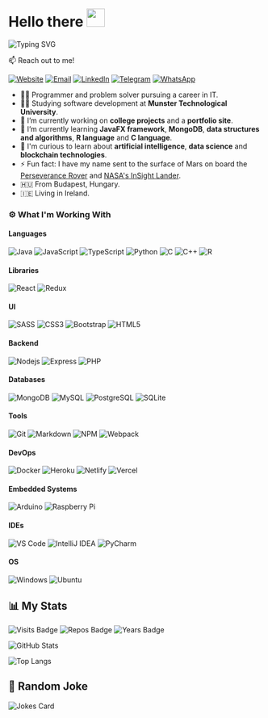 # Hello there <img src="https://media.giphy.com/media/hvRJCLFzcasrR4ia7z/giphy.gif" height="36">

![Typing SVG](https://readme-typing-svg.herokuapp.com/?lines=I'm+Richárd+Szilágyi.;I+write+software+and+create+websites.)

📫 Reach out to me!

[![Website](https://img.shields.io/badge/szpr.dev-04123B?style=flat-square)](http://szpr.dev)
[![Email](https://img.shields.io/badge/github@szpr.dev-04123B?style=flat-square&logo=protonmail&logoColor=58588C)](mailto:github@szpr.dev?subject=%20New%20message%20sent%20on%20Github)
[![LinkedIn](https://img.shields.io/badge/szpatrikrichard-04123B?style=flat-square&logo=linkedin&logoColor=0077B5)](https://www.linkedin.com/in/szpatrikrichard)
[![Telegram](https://img.shields.io/badge/szpricky-04123B?style=flat-square&logo=telegram&logoColor=2CA5E0)](https://t.me/szpricky)
[![WhatsApp](https://img.shields.io/badge/WhatsApp-04123B?style=flat-square&logo=whatsapp&logoColor=25D366)](https://wa.link/eo5r84)

- 👨‍💻 Programmer and problem solver pursuing a career in IT.
- 👨‍🎓 Studying software development at **Munster Technological University**.
- 🔭 I’m currently working on **college projects** and a **portfolio site**.
- 🌱 I’m currently learning **JavaFX framework**, **MongoDB**, **data structures and algorithms**, **R language** and **C language**.
- 🤔 I'm curious to learn about **artificial intelligence**, **data science** and **blockchain technologies**.
- ⚡ Fun fact: I have my name sent to the surface of Mars on board the [Perseverance Rover](https://mars.nasa.gov/participate/send-your-name/mars2020/certificate/736069507821) and [NASA's InSight Lander](https://mars.nasa.gov/participate/send-your-name/insight/?cn=356002512018).
- 🇭🇺 From Budapest, Hungary.
- 🇮🇪 Living in Ireland.

### ⚙️ What I'm Working With

#### Languages

![Java](https://img.shields.io/badge/Java-04123B?style=for-the-badge&logo=java&logoColor=F89917)
![JavaScript](https://img.shields.io/badge/JavaScript-04123B?style=for-the-badge&logo=javascript&logoColor=F7E018)
![TypeScript](https://img.shields.io/badge/TypeScript-04123B?style=for-the-badge&logo=typescript&logoColor=3178C6)
![Python](https://img.shields.io/badge/Python-04123B?style=for-the-badge&logo=python&logoColor=14354C)
![C](https://img.shields.io/badge/C-04123B?style=for-the-badge&logo=c%2B%2B&logoColor=00599D)
![C++](https://img.shields.io/badge/C%2B%2B-04123B?style=for-the-badge&logo=c%2B%2B&logoColor=00599D)
![R](https://img.shields.io/badge/R-04123B?style=for-the-badge&logo=r&logoColor=276DC3)

#### Libraries

![React](https://img.shields.io/badge/React-04123B?style=for-the-badge&logo=react&logoColor=61DAFB)
![Redux](https://img.shields.io/badge/Redux-04123B?style=for-the-badge&logo=redux&logoColor=7248B6)

#### UI

![SASS](https://img.shields.io/badge/SASS-04123B?style=for-the-badge&logo=sass&logoColor=C76395)
![CSS3](https://img.shields.io/badge/CSS3-04123B?style=for-the-badge&logo=css3&logoColor=264DE4)
![Bootstrap](https://img.shields.io/badge/Bootstrap-04123B?style=for-the-badge&logo=bootstrap&logoColor=8511FA)
![HTML5](https://img.shields.io/badge/HTML5-04123B?style=for-the-badge&logo=html5&logoColor=D35836)

#### Backend

![Nodejs](https://img.shields.io/badge/NodeJS-04123B?style=for-the-badge&logo=Node.js&logoColor=689F63)
![Express](https://img.shields.io/badge/Express-04123B?style=for-the-badge&logo=express&logoColor=515151)
![PHP](https://img.shields.io/badge/PHP-04123B?style=for-the-badge&logo=php&logoColor=787CB4)

#### Databases

![MongoDB](https://img.shields.io/badge/MongoDB-04123B?style=for-the-badge&logo=mongodb&logoColor=00684A)
![MySQL](https://img.shields.io/badge/MySQL-04123B?style=for-the-badge&logo=mysql&logoColor=00618A)
![PostgreSQL](https://img.shields.io/badge/PostgreSQL-04123B?style=for-the-badge&logo=postgresql&logoColor=316192)
![SQLite](https://img.shields.io/badge/SQLite-04123B?style=for-the-badge&logo=sqlite&logoColor=07405E)

#### Tools
![Git](https://img.shields.io/badge/Git-04123B?style=for-the-badge&logo=git&logoColor=F05030)
![Markdown](https://img.shields.io/badge/Markdown-04123B?style=for-the-badge&logo=markdown&logoColor=23A2E3)
![NPM](https://img.shields.io/badge/NPM-04123B?style=for-the-badge&logo=npm&logoColor=C13534)
![Webpack](https://img.shields.io/badge/Webpack-04123B?style=for-the-badge&logo=webpack&logoColor=1C78C0)

#### DevOps
![Docker](https://img.shields.io/badge/Docker-04123B?style=for-the-badge&logo=docker&logoColor=#2392E6)
![Heroku](https://img.shields.io/badge/Heroku-04123B?style=for-the-badge&logo=heroku&logoColor=430098)
![Netlify](https://img.shields.io/badge/Netlify-04123B?style=for-the-badge&logo=netlify&logoColor=23BDAE)
![Vercel](https://img.shields.io/badge/-Vercel-04123B?style=for-the-badge&logo=vercel&logoColor=FFFFFF)

#### Embedded Systems

![Arduino](https://img.shields.io/badge/Arduino-04123B?style=for-the-badge&logo=arduino&logoColor=12989E)
![Raspberry Pi](https://img.shields.io/badge/Raspberry_Pi-04123B?style=for-the-badge&logo=raspberry-pi&logoColor=CE1D56)

#### IDEs

![VS Code](https://img.shields.io/badge/VSCode-04123B?style=for-the-badge&logo=visual-studio-code&logoColor=1E97E9)
![IntelliJ IDEA](https://img.shields.io/badge/IntelliJ_IDEA-04123B?style=for-the-badge&logo=intellij-idea&logoColor=FE2D5D)
![PyCharm](https://img.shields.io/badge/PyCharm-04123B?style=for-the-badge&logo=pycharm&logoColor=1DD390)

#### OS

![Windows](https://img.shields.io/badge/Windows-04123B?style=for-the-badge&logo=windows&logoColor=0078D6)
![Ubuntu](https://img.shields.io/badge/Ubuntu-04123B?style=for-the-badge&logo=ubuntu&logoColor=E95420)

## 📊 My Stats

![Visits Badge](https://badges.pufler.dev/visits/szpricky/szpricky?style=flat-square&color=010C2B&labelColor=04123B)
![Repos Badge](https://badges.pufler.dev/repos/szpricky?style=flat-square&color=010C2B&labelColor=04123B)
![Years Badge](https://badges.pufler.dev/years/szpricky?style=flat-square&color=010C2B&labelColor=04123B)

![GitHub Stats](https://github-readme-stats.vercel.app/api?username=szpricky&show_icons=true&theme=radical)

![Top Langs](https://github-readme-stats.vercel.app/api/top-langs/?username=szpricky&layout=compact&theme=radical)

<!-- Repos:
[![Readme Card](https://github-readme-stats.vercel.app/api/pin/?username=szpricky&repo=guestbook-api)](https://github.com/szpricky/guestbook-api)
-->

## 🤡 Random Joke

![Jokes Card](https://readme-jokes.vercel.app/api)
